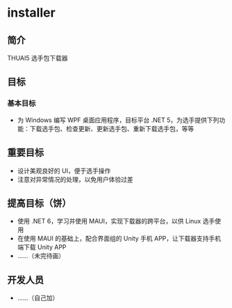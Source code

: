 # installer

## 简介

THUAI5 选手包下载器  

## 目标

### 基本目标

+ 为 Windows 编写 WPF 桌面应用程序，目标平台 .NET 5，为选手提供下列功能：下载选手包、检查更新、更新选手包、重新下载选手包，等等  

## 重要目标

+ 设计美观良好的 UI，便于选手操作
+ 注意对异常情况的处理，以免用户体验过差  

## 提高目标（饼）

+ 使用 .NET 6，学习并使用 MAUI，实现下载器的跨平台，以供 Linux 选手使用  
+ 在使用 MAUI 的基础上，配合界面组的 Unity 手机 APP，让下载器支持手机端下载 Unity APP  
+ ……（未完待画）

## 开发人员

+ ……（自己加）  

